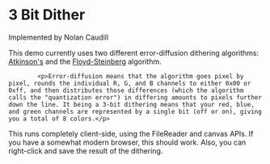 
3 Bit Dither
==============
Implemented by Nolan Caudill

<p>This demo currently uses two different error-diffusion dithering algorithms: <a href="http://verlagmartinkoch.at/software/dither/index.html">Atkinson's</a> and the <a href="http://en.wikipedia.org/wiki/Floyd%E2%80%93Steinberg_dithering">Floyd-Steinberg</a> algorithm.

            <p>Error-diffusion means that the algorithm goes pixel by pixel, rounds the individual R, G, and B channels to either 0x00 or 0xff, and then distributes those differences (which the algorithm calls the "quantization error") in differing amounts to pixels further down the line. It being a 3-bit dithering means that your red, blue, and green channels are represented by a single bit (off or on), giving you a total of 8 colors.</p>

<p>This runs completely client-side, using the FileReader and canvas APIs. If you have a somewhat modern browser, this should work. Also, you can right-click and save the result of the dithering.</p>
